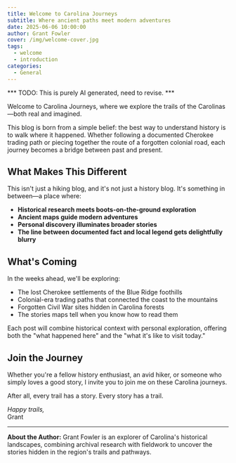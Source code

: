 ```yaml
---
title: Welcome to Carolina Journeys
subtitle: Where ancient paths meet modern adventures
date: 2025-06-06 10:00:00
author: Grant Fowler
cover: /img/welcome-cover.jpg
tags:
  - welcome
  - introduction
categories:
  - General
---
```


*** TODO: This is purely AI generated, need to revise. ***

Welcome to Carolina Journeys, where we explore the trails of the Carolinas—both real and imagined.

This blog is born from a simple belief: the best way to understand history is to walk where it happened. Whether following a documented Cherokee trading path or piecing together the route of a forgotten colonial road, each journey becomes a bridge between past and present.

<!-- more -->

## What Makes This Different

This isn't just a hiking blog, and it's not just a history blog. It's something in between—a place where:

- **Historical research meets boots-on-the-ground exploration**
- **Ancient maps guide modern adventures**  
- **Personal discovery illuminates broader stories**
- **The line between documented fact and local legend gets delightfully blurry**

## What's Coming

In the weeks ahead, we'll be exploring:

- The lost Cherokee settlements of the Blue Ridge foothills
- Colonial-era trading paths that connected the coast to the mountains  
- Forgotten Civil War sites hidden in Carolina forests
- The stories maps tell when you know how to read them

Each post will combine historical context with personal exploration, offering both the "what happened here" and the "what it's like to visit today."

## Join the Journey

Whether you're a fellow history enthusiast, an avid hiker, or someone who simply loves a good story, I invite you to join me on these Carolina journeys.

After all, every trail has a story. Every story has a trail.

*Happy trails,*  
Grant

---

**About the Author:** Grant Fowler is an explorer of Carolina's historical landscapes, combining archival research with fieldwork to uncover the stories hidden in the region's trails and pathways.